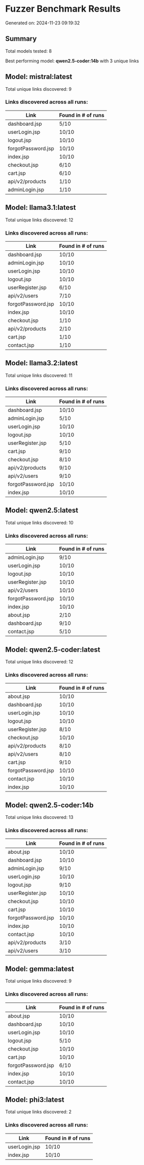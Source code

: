 Fuzzer Benchmark Results
========================


Generated on: 2024-11-23 09:19:32



Summary
-------


Total models tested: 8


Best performing model: **qwen2.5-coder:14b** with 3 unique links




Model: mistral:latest
---------------------


Total unique links discovered: 9


### Links discovered across all runs:




| Link | Found in # of runs |
| --- | --- |
| dashboard.jsp | 5/10 |
| userLogin.jsp | 10/10 |
| logout.jsp | 10/10 |
| forgotPassword.jsp | 10/10 |
| index.jsp | 10/10 |
| checkout.jsp | 6/10 |
| cart.jsp | 6/10 |
| api/v2/products | 1/10 |
| adminLogin.jsp | 1/10 |




Model: llama3.1:latest
----------------------


Total unique links discovered: 12


### Links discovered across all runs:




| Link | Found in # of runs |
| --- | --- |
| dashboard.jsp | 10/10 |
| adminLogin.jsp | 10/10 |
| userLogin.jsp | 10/10 |
| logout.jsp | 10/10 |
| userRegister.jsp | 6/10 |
| api/v2/users | 7/10 |
| forgotPassword.jsp | 10/10 |
| index.jsp | 10/10 |
| checkout.jsp | 1/10 |
| api/v2/products | 2/10 |
| cart.jsp | 1/10 |
| contact.jsp | 1/10 |




Model: llama3.2:latest
----------------------


Total unique links discovered: 11


### Links discovered across all runs:




| Link | Found in # of runs |
| --- | --- |
| dashboard.jsp | 10/10 |
| adminLogin.jsp | 5/10 |
| userLogin.jsp | 10/10 |
| logout.jsp | 10/10 |
| userRegister.jsp | 5/10 |
| cart.jsp | 9/10 |
| checkout.jsp | 8/10 |
| api/v2/products | 9/10 |
| api/v2/users | 9/10 |
| forgotPassword.jsp | 10/10 |
| index.jsp | 10/10 |




Model: qwen2.5:latest
---------------------


Total unique links discovered: 10


### Links discovered across all runs:




| Link | Found in # of runs |
| --- | --- |
| adminLogin.jsp | 9/10 |
| userLogin.jsp | 10/10 |
| logout.jsp | 10/10 |
| userRegister.jsp | 10/10 |
| api/v2/users | 10/10 |
| forgotPassword.jsp | 10/10 |
| index.jsp | 10/10 |
| about.jsp | 2/10 |
| dashboard.jsp | 9/10 |
| contact.jsp | 5/10 |




Model: qwen2.5-coder:latest
---------------------------


Total unique links discovered: 12


### Links discovered across all runs:




| Link | Found in # of runs |
| --- | --- |
| about.jsp | 10/10 |
| dashboard.jsp | 10/10 |
| userLogin.jsp | 10/10 |
| logout.jsp | 10/10 |
| userRegister.jsp | 8/10 |
| checkout.jsp | 10/10 |
| api/v2/products | 8/10 |
| api/v2/users | 8/10 |
| cart.jsp | 9/10 |
| forgotPassword.jsp | 10/10 |
| contact.jsp | 10/10 |
| index.jsp | 10/10 |




Model: qwen2.5-coder:14b
------------------------


Total unique links discovered: 13


### Links discovered across all runs:




| Link | Found in # of runs |
| --- | --- |
| about.jsp | 10/10 |
| dashboard.jsp | 10/10 |
| adminLogin.jsp | 9/10 |
| userLogin.jsp | 10/10 |
| logout.jsp | 9/10 |
| userRegister.jsp | 10/10 |
| checkout.jsp | 10/10 |
| cart.jsp | 10/10 |
| forgotPassword.jsp | 10/10 |
| index.jsp | 10/10 |
| contact.jsp | 10/10 |
| api/v2/products | 3/10 |
| api/v2/users | 3/10 |




Model: gemma:latest
-------------------


Total unique links discovered: 9


### Links discovered across all runs:




| Link | Found in # of runs |
| --- | --- |
| about.jsp | 10/10 |
| dashboard.jsp | 10/10 |
| userLogin.jsp | 10/10 |
| logout.jsp | 5/10 |
| checkout.jsp | 10/10 |
| cart.jsp | 10/10 |
| forgotPassword.jsp | 6/10 |
| index.jsp | 10/10 |
| contact.jsp | 10/10 |




Model: phi3:latest
------------------


Total unique links discovered: 2


### Links discovered across all runs:




| Link | Found in # of runs |
| --- | --- |
| userLogin.jsp | 10/10 |
| index.jsp | 10/10 |






